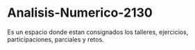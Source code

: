 # Analisis-Numerico-2130
Es un espacio donde estan consignados los talleres, ejercicios, participaciones, parciales y retos. 
